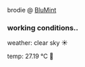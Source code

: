 brodie @ [BluMint](https://www.linkedin.com/company/blumint-io/)

<!--weather_start-->
### working conditions..

weather: clear sky ☀️

temp: 27.19 °C 🥶

<!--weather_end-->
